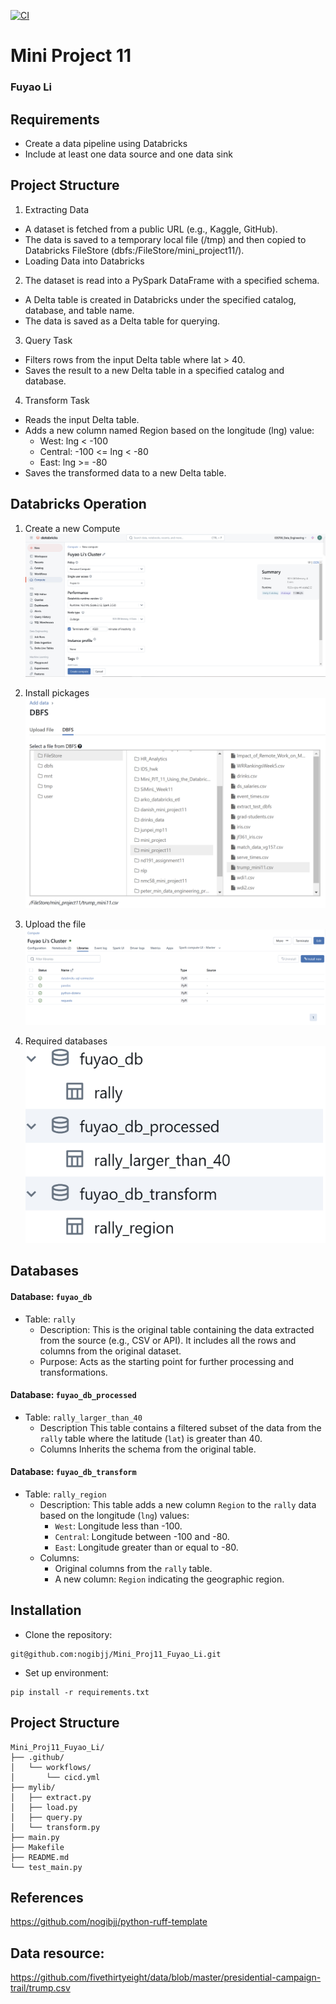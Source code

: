 [![CI](https://github.com/nogibjj/Mini_Proj11_Fuyao_Li/actions/workflows/cicd.yml/badge.svg)](https://github.com/nogibjj/Mini_Proj11_Fuyao_Li/actions/workflows/cicd.yml)
# Mini Project 11

### Fuyao Li

## Requirements
+ Create a data pipeline using Databricks
+ Include at least one data source and one data sink

## Project Structure
1. Extracting Data
+ A dataset is fetched from a public URL (e.g., Kaggle, GitHub).
+ The data is saved to a temporary local file (/tmp) and then copied to Databricks FileStore (dbfs:/FileStore/mini_project11/).
+ Loading Data into Databricks

2. The dataset is read into a PySpark DataFrame with a specified schema.
+ A Delta table is created in Databricks under the specified catalog, database, and table name.
+ The data is saved as a Delta table for querying.

3. Query Task
+ Filters rows from the input Delta table where lat > 40.
+ Saves the result to a new Delta table in a specified catalog and database.

4. Transform Task
+ Reads the input Delta table.
+ Adds a new column named Region based on the longitude (lng) value:
    - West: lng < -100
    - Central: -100 <= lng < -80
    - East: lng >= -80
+ Saves the transformed data to a new Delta table.


## Databricks Operation
1. Create a new Compute
![compute](fig/compute.png)

2. Install pickages
![install](fig/install.png)

3. Upload the file
![csv](fig/csv.png)

4. Required databases
![databases](fig/databases.png)

## Databases
#### Database: `fuyao_db`
- Table: `rally`
  - Description: This is the original table containing the data extracted from the source (e.g., CSV or API). It includes all the rows and columns from the original dataset.
  - Purpose: Acts as the starting point for further processing and transformations.

#### Database: `fuyao_db_processed`
- Table: `rally_larger_than_40`
  - Description This table contains a filtered subset of the data from the `rally` table where the latitude (`lat`) is greater than 40.
  - Columns Inherits the schema from the original table.

#### Database: `fuyao_db_transform`
- Table: `rally_region`
  - Description: This table adds a new column `Region` to the `rally` data based on the longitude (`lng`) values:
    - `West`: Longitude less than -100.
    - `Central`: Longitude between -100 and -80.
    - `East`: Longitude greater than or equal to -80.
  - Columns:
    - Original columns from the `rally` table.
    - A new column: `Region` indicating the geographic region.

## Installation
+ Clone the repository:
``` shell
git@github.com:nogibjj/Mini_Proj11_Fuyao_Li.git
```
+ Set up environment:
``` shell
pip install -r requirements.txt
```

## Project Structure
```plaintext
Mini_Proj11_Fuyao_Li/
├── .github/
│   └── workflows/
│       └── cicd.yml
├── mylib/
│   ├── extract.py
│   ├── load.py
│   ├── query.py
│   └── transform.py
├── main.py
├── Makefile
├── README.md
└── test_main.py
```


## References
https://github.com/nogibjj/python-ruff-template

## Data resource:
https://github.com/fivethirtyeight/data/blob/master/presidential-campaign-trail/trump.csv
